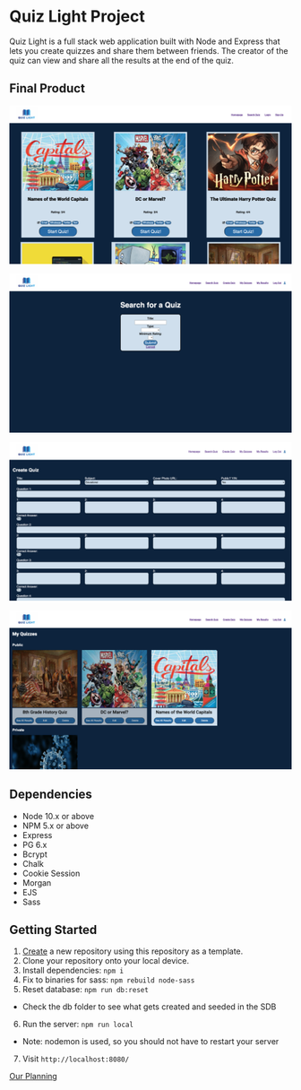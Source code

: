 # Quiz Light Project

Quiz Light is a full stack web application built with Node and Express that lets you create quizzes and share them between friends. The creator of the quiz can view and share all the results at the end of the quiz.


## Final Product
!["Homepage"](docs/quiz-homepage.png)

!["Search Page"](docs/quiz-search.png)

!["Create Quiz Page"](docs/quiz-create.png)

!["My Quizzes Page"](docs/quiz-myquizzes.png)

## Dependencies

- Node 10.x or above
- NPM 5.x or above
- Express
- PG 6.x
- Bcrypt
- Chalk
- Cookie Session
- Morgan
- EJS
- Sass

## Getting Started

1. [Create](https://docs.github.com/en/repositories/creating-and-managing-repositories/creating-a-repository-from-a-template) a new repository using this repository as a template.
2. Clone your repository onto your local device.
3. Install dependencies: `npm i`
4. Fix to binaries for sass: `npm rebuild node-sass`
5. Reset database: `npm run db:reset`
  - Check the db folder to see what gets created and seeded in the SDB
6. Run the server: `npm run local`
  - Note: nodemon is used, so you should not have to restart your server
7. Visit `http://localhost:8080/`


[Our Planning](https://docs.google.com/document/d/1ytfNu72n7IhTsfabH17MTKdcO3XPmumQ0NQZ3zYg75w/edit)
